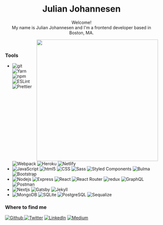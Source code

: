 <header>
  <h1>Julian Johannesen</h1>
  <p>Welcome! </br> My name is Julian Johannesen and I'm a frontend developer based in Boston, MA. </p>
  <img align="right" width="400px"
    src="https://user-images.githubusercontent.com/252081/139713296-fd8b6775-0b5d-42c2-9656-7397ee50d470.png">
</header>



<h3>Tools</h3>
<ul>
  <li class="tool-chain">
    <img alt="git" src="https://img.shields.io/badge/-Git-F05032?style=flat-square&logo=git&logoColor=white" />
    <img alt="Yarn" src="https://img.shields.io/badge/-Yarn-117cad?style=flat-square&logo=Yarn&logoColor=white" />
    <img alt="npm" src="https://img.shields.io/badge/-NPM-CB3837?style=flat-square&logo=npm&logoColor=white" />
    <img alt="ESLint" src="https://img.shields.io/badge/-ESLint-4B3263?style=flat-square&logo=ESLint&logoColor=white" />
    <img alt="Prettier"
      src="https://img.shields.io/badge/-Prettier-F7B93E?style=flat-square&logo=prettier&logoColor=white" />
    <img alt="Webpack"
      src="https://img.shields.io/badge/-Webpack-8DD6F9?style=flat-square&logo=webpack&logoColor=white" />
    <img alt="Heroku" src="https://img.shields.io/badge/-Heroku-430098?style=flat-square&logo=heroku&logoColor=white" />
    <img alt="Netlify"
      src="https://img.shields.io/badge/-Netlify-45b8d8?style=flat-square&logo=netlify&logoColor=white" />
  </li>
  <li class="languages">
    <img alt="JavaScript"
      src="https://img.shields.io/badge/-JavaScript-fc0?style=flat-square&logo=javascript&logoColor=white" />
    <img alt="html5" src="https://img.shields.io/badge/-HTML5-E34F26?style=flat-square&logo=html5&logoColor=white" />
    <img alt="CSS" src="https://img.shields.io/badge/-CSS-CC6699?style=flat-square&logo=CSS&logoColor=white" />
    <img alt="Sass" src="https://img.shields.io/badge/-Sass-CB3837?style=flat-square&logo=sass&logoColor=white" />
    <img alt="Styled Components"
      src="https://img.shields.io/badge/-Styled_Components-db7092?style=flat-square&logo=styled-components&logoColor=white" />
    <img alt="Bulma" src="https://img.shields.io/badge/-Bulma-F7B93E?style=flat-square&logo=Bulma&logoColor=white" />
    <img alt="Bootstrap"
      src="https://img.shields.io/badge/-Bootstrap-8DD6F9?style=flat-square&logo=Bootstrap&logoColor=white" />
  </li>
  <li>
    <img alt="Nodejs"
      src="https://img.shields.io/badge/-Nodejs-43853d?style=flat-square&logo=Node.js&logoColor=white" />
    <img alt="Express"
      src="https://img.shields.io/badge/-Express-45b8d8?style=flat-square&logo=Express&logoColor=white" />
    <img alt="React" src="https://img.shields.io/badge/-React-45b8d8?style=flat-square&logo=react&logoColor=white" />
    <img alt="React Router"
      src="https://img.shields.io/badge/-ReactRouter-8DD6F9?style=flat-square&logo=reactrouter&logoColor=white" />
    <img alt="redux" src="https://img.shields.io/badge/-Redux-764ABC?style=flat-square&logo=redux&logoColor=white" />
    <img alt="GraphQL"
      src="https://img.shields.io/badge/-GraphQL-E10098?style=flat-square&logo=graphql&logoColor=white" />
    <img alt="Postman"
      src="https://img.shields.io/badge/Postman-FF6C37?style=flat-square&logo=postman&logoColor=white" />
  </li>
  <li class="app-starters">
    <img alt="Nextjs" src="https://img.shields.io/badge/Next-black?style=flat-square&logo=next.js&logoColor=white" />
    <img alt="Gatsby" src="https://img.shields.io/badge/-Gatsby-542c85?style=flat-square&logo=Gatsby&logoColor=white" />
    <img alt="Jekyll" src="https://img.shields.io/badge/-Jekyll-fc0?style=flat-square&logo=Jekyll&logoColor=white" />
  </li>
  <li class="databases">
    <img alt="MongoDB"
      src="https://img.shields.io/badge/-MongoDB-13aa52?style=flat-square&logo=mongodb&logoColor=white" />
    <img alt="SQLite" src="https://img.shields.io/badge/-SQLite-044a64?style=flat-square&logo=SQLite&logoColor=white" />
    <img alt="PostgreSQL"
      src="https://img.shields.io/badge/-PostgreSQL-336791?style=flat-square&logo=PostgreSQL&logoColor=white" />
    <img alt="Sequalize"
      src="https://img.shields.io/badge/Sequelize-52B0E7?style=flat-square&logo=Sequelize&logoColor=white" />
  </li>
</ul>


<h3>Where to find me</h3>
<p>
  <a href="https://github.com/julianjohannesen" target="_blank">
    <img alt="Github"
      src="https://img.shields.io/badge/GitHub-%2312100E.svg?&style=for-the-badge&logo=Github&logoColor=white" />
  </a>
  <a href="https://twitter.com/jjeadon" target="_blank">
    <img alt="Twitter"
      src="https://img.shields.io/badge/twitter-%231DA1F2.svg?&style=for-the-badge&logo=twitter&logoColor=white" /></a>
  <a href="https://www.linkedin.com/in/julianjohannesen" target="_blank">
    <img alt="LinkedIn"
      src="https://img.shields.io/badge/linkedin-%230077B5.svg?&style=for-the-badge&logo=linkedin&logoColor=white" /></a>
  <a href="https://medium.com/@julianjohannesen" target="_blank">
    <img alt="Medium"
      src="https://img.shields.io/badge/medium-%2312100E.svg?&style=for-the-badge&logo=medium&logoColor=white" />
  </a>
</p>